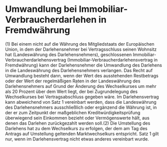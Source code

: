 # Umwandlung bei Immobiliar-Verbraucherdarlehen in Fremdwährung

(1) Bei einem nicht auf die Währung des Mitgliedstaats der Europäischen Union, in dem der Darlehensnehmer bei Vertragsschluss seinen Wohnsitz hat (Landeswährung des Darlehensnehmers), geschlossenen Immobiliar-Verbraucherdarlehensvertrag (Immobiliar-Verbraucherdarlehensvertrag in Fremdwährung) kann der Darlehensnehmer die Umwandlung des Darlehens in die Landeswährung des Darlehensnehmers verlangen. Das Recht auf Umwandlung besteht dann, wenn der Wert des ausstehenden Restbetrags oder der Wert der regelmäßigen Raten in der Landeswährung des Darlehensnehmers auf Grund der Änderung des Wechselkurses um mehr als 20 Prozent über dem Wert liegt, der bei Zugrundelegung des Wechselkurses bei Vertragsabschluss gegeben wäre. Im Darlehensvertrag kann abweichend von Satz 1 vereinbart werden, dass die Landeswährung des Darlehensnehmers ausschließlich oder ergänzend die Währung ist, in der er zum Zeitpunkt der maßgeblichen Kreditwürdigkeitsprüfung überwiegend sein Einkommen bezieht oder Vermögenswerte hält, aus denen das Darlehen zurückgezahlt werden soll.(2) Die Umstellung des Darlehens hat zu dem Wechselkurs zu erfolgen, der dem am Tag des Antrags auf Umstellung geltenden Marktwechselkurs entspricht. Satz 1 gilt nur, wenn im Darlehensvertrag nicht etwas anderes vereinbart wurde. 

